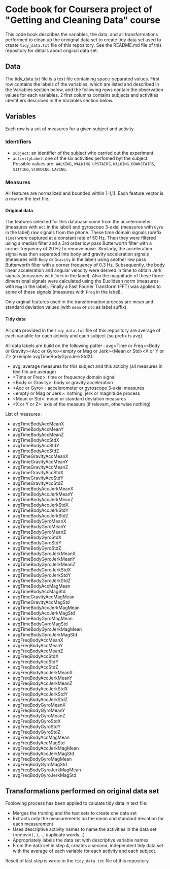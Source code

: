 # Code book for Coursera project of "Getting and Cleaning Data" course
This code book describes the variables, the data, and all transformations performed to clean up the orinignal data set to create tidy data set used to create `tidy_data.txt` file of this repository.
See the README.md file of this repository for details about original data set.

## Data
The tidy_data.txt file is a text file containing space-separated values.
First row contains the labels of the variables, which are listed and described in the Variables section below, and the following rows contain the observation values for each variables.
2 first columns contains subjects and activities identifiers described in the Variables section below.

## Variables
Each row is a set of measures for a given subject and activity.

### Identifiers
* `subject`: an identifier of the subject who carried out the experiment.
* `activityLabel`: one of the  six activities perfomed byt the subject. Possible values are: `WALKING`, `WALKING_UPSTAIRS`, `WALKING_DOWNSTAIRS`, `SITTING`, `STANDING`, `LAYING`.


### Measures
All features are normalized and bounded within [-1,1].
Each feature vector is a row on the text file.

#### Original data 
The features selected for this database come from the accelerometer (measures with `Acc` in the label) and gyroscope 3-axial (measures with `Gyro` in the label) raw signals from the phone.
These time domain signals (prefix `time`) were captured at a constant rate of 50 Hz. Then they were filtered using a median filter and a 3rd order low pass Butterworth filter with a corner frequency of 20 Hz to remove noise. Similarly, the acceleration signal was then separated into body and gravity acceleration signals (measures with `Body` or `Gravity` in the label) using another low pass Butterworth filter with a corner frequency of 0.3 Hz. 
Subsequently, the body linear acceleration and angular velocity were derived in time to obtain Jerk signals (measures with `Jerk` in the label). Also the magnitude of these three-dimensional signals were calculated using the Euclidean norm (measures with `Mag` in the label). 
Finally a Fast Fourier Transform (FFT) was applied to some of these signals (measures with `Freq` in the label).

Only orginal features used in the transformation process are mean and standard deviation values (with `mean` or `std` as label suffix).

#### Tidy data
All data provided in the `tidy_data.txt` file of this repository are average of each variable for each activity and each subject (so prefix is avg).

All data labels are build on the following patter : 
avg\<Time or Freq\>\<Body or Gravity\>\<Acc or Gyro\>\<empty or Mag or Jerk\>\<Mean or Std\>\<X or Y or Z\> (exemple avgTimeBodyGyroJerkStdX):
* avg: average measures for this subject and this acticity (all measures in text file are average)
* \<Time or Freq\>: time or frequency domain signal
* \<Body or Gravity\>: body or gravity acceleration
* \<Acc or Gyro\> : accelerometer or gyroscope 3-axial measures
* \<empty or Mag or Jerk\>: nothing, jerk or magnitude process
* \<Mean or Std\>:  mean or standard deviation measures
* \<X or Y or Z\>: axis of the measure (if relevant, otherwise nothing)

List of measures : 
* avgTimeBodyAccMeanX
* avgTimeBodyAccMeanY
* avgTimeBodyAccMeanZ
* avgTimeBodyAccStdX
* avgTimeBodyAccStdY
* avgTimeBodyAccStdZ
* avgTimeGravityAccMeanX
* avgTimeGravityAccMeanY
* avgTimeGravityAccMeanZ
* avgTimeGravityAccStdX
* avgTimeGravityAccStdY
* avgTimeGravityAccStdZ
* avgTimeBodyAccJerkMeanX
* avgTimeBodyAccJerkMeanY
* avgTimeBodyAccJerkMeanZ
* avgTimeBodyAccJerkStdX
* avgTimeBodyAccJerkStdY
* avgTimeBodyAccJerkStdZ
* avgTimeBodyGyroMeanX
* avgTimeBodyGyroMeanY
* avgTimeBodyGyroMeanZ
* avgTimeBodyGyroStdX
* avgTimeBodyGyroStdY
* avgTimeBodyGyroStdZ
* avgTimeBodyGyroJerkMeanX
* avgTimeBodyGyroJerkMeanY
* avgTimeBodyGyroJerkMeanZ
* avgTimeBodyGyroJerkStdX
* avgTimeBodyGyroJerkStdY
* avgTimeBodyGyroJerkStdZ
* avgTimeBodyAccMagMean
* avgTimeBodyAccMagStd
* avgTimeGravityAccMagMean
* avgTimeGravityAccMagStd
* avgTimeBodyAccJerkMagMean
* avgTimeBodyAccJerkMagStd
* avgTimeBodyGyroMagMean
* avgTimeBodyGyroMagStd
* avgTimeBodyGyroJerkMagMean
* avgTimeBodyGyroJerkMagStd
* avgFreqBodyAccMeanX
* avgFreqBodyAccMeanY
* avgFreqBodyAccMeanZ
* avgFreqBodyAccStdX
* avgFreqBodyAccStdY
* avgFreqBodyAccStdZ
* avgFreqBodyAccJerkMeanX
* avgFreqBodyAccJerkMeanY
* avgFreqBodyAccJerkMeanZ
* avgFreqBodyAccJerkStdX
* avgFreqBodyAccJerkStdY
* avgFreqBodyAccJerkStdZ
* avgFreqBodyGyroMeanX
* avgFreqBodyGyroMeanY
* avgFreqBodyGyroMeanZ
* avgFreqBodyGyroStdX
* avgFreqBodyGyroStdY
* avgFreqBodyGyroStdZ
* avgFreqBodyAccMagMean
* avgFreqBodyAccMagStd
* avgFreqBodyAccJerkMagMean
* avgFreqBodyAccJerkMagStd
* avgFreqBodyGyroMagMean
* avgFreqBodyGyroMagStd
* avgFreqBodyGyroJerkMagMean
* avgFreqBodyGyroJerkMagStd

## Transformations performed on original data set
Foolowing process has been applied to calulate tidy data in text file:
* Merges the training and the test sets to create one data set
* Extracts only the measurements on the mean and standard deviation for each measurement
* Uses descriptive activity names to name the activities in the data set (removin`(`, `)`, `-`, duplicate words...)
* Appropriately labels the data set with descriptive variable names
* From the data set in step 4, creates a second, independent tidy data set with the average of each variable for each activity and each subject.

Result of last step is wrote in the `tidy_data.txt` file of this repository.
